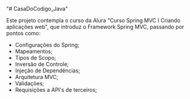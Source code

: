"# CasaDoCodigo_Java" 

Este projeto contempla o curso da Alura "Curso Spring MVC I Criando aplicações web", que introduz o Framework Spring MVC, passando por pontos como:

  * Configurações do Spring;
  * Mapeamentos;
  * Tipos de Scopo;
  * Inversão de Controle;
  * Injeção de Dependências;
  * Arquitetura MVC;
  * Validações;
  * Requisições a API's de terceiros;
